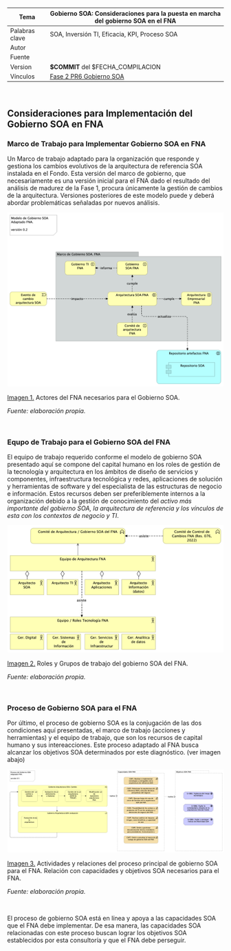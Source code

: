 |Tema            |Gobierno SOA: **Consideraciones para la puesta en marcha del gobierno SOA en el FNA** |
|----------------|---------------------------------------------------|
|Palabras clave|SOA, Inversión TI, Eficacia, KPI, Proceso SOA|
|Autor          ||
|Fuente         ||
|Version        |**$COMMIT** del $FECHA_COMPILACION|
|Vínculos       |[Fase 2 PR6 Gobierno SOA](N03a%a20Vsta%20aSegenta%20SOA%20FNA.md)|

<br>

## Consideraciones para Implementación del Gobierno SOA en FNA


### Marco de Trabajo para Implementar Gobierno SOA en FNA
Un Marco de trabajo adaptado para la organización que responde y gestiona los cambios evolutivos de la arquitectura de referencia SOA instalada en el Fondo. Esta versión del marco de gobierno, que necesariamente es una versión inicial para el FNA dado el resultado del análisis de madurez de la Fase 1, procura únicamente la gestión de cambios de la arquitectura. Versiones posteriores de este modelo puede y deberá abordar problemáticas señaladas por nuevos análisis.

![](images/modelo-gob.png)

[Imagen 1.]() Actores del FNA necesarios para el Gobierno SOA.

_Fuente: elaboración propia._

<br>

### Equpo de Trabajo para el Gobierno SOA del FNA
El equipo de trabajo requerido conforme el modelo de gobierno SOA presentado aquí se compone del capital humano en los roles de gestión de la tecnología y arquitectura en los ámbitos de diseño de servicios y componentes, infraestructura tecnológica y redes, aplicaciones de solución y herramientas de software y del especialista de las estructuras de negocio e información. Estos recursos deben ser preferiblemente internos a la organización debido a la gestión de conocimiento del _activo más importante del gobierno SOA, la arquitectura de referencia y los vínculos de esta con los contextos de negocio y TI_.

![](images/equipo-gob.png)

[Imagen 2.]() Roles y Grupos de trabajo del gobierno SOA del FNA.

_Fuente: elaboración propia._

<br>

### Proceso de Gobierno SOA para el FNA
Por último, el proceso de gobierno SOA es la conjugación de las dos condiciones aquí presentadas, el marco de trabajo (acciones y herramientas) y el equipo de trabajo, que son los recursos de capital humano y sus intereacciones. Este proceso adaptado al FNA busca alcanzar los objetivos SOA determinados por este diagnóstico. (ver imagen abajo)

![](images/proceso-gob.png)

[Imagen 3.]() Actividades y relaciones del proceso principal de gobierno SOA para el FNA. Relación con capacidades y objetivos SOA necesarios para el FNA.

_Fuente: elaboración propia._

<br>

El proceso de gobierno SOA está en línea y apoya a las capacidades SOA que el FNA debe implementar. De esa manera, las capacidades SOA relacionadas con este proceso buscan lograr los objetivos SOA establecidos por esta consultoría y que el FNA debe perseguir.
